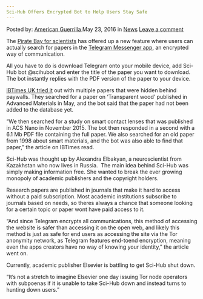```yaml
---
Sci-Hub Offers Encrypted Bot to Help Users Stay Safe
---
```

<article class="post-listing post-14214 post type-post status-publish format-standard hentry category-news tag-bot tag-encrypted tag-offers tag-safe tag-scihub tag-stay tag-users">
    <div class="post-inner">
    <p class="post-meta">
    <span>Posted by: <a href="https://www.deepdotweb.com/author/americanguerrilla/" title="">American Guerrilla </a></span>
    <span>May 23, 2016</span>
    <span>in <a href="https://www.deepdotweb.com/category/news/" rel="category tag">News</a></span>
    <span><a href="https://www.deepdotweb.com/2016/05/23/sci-hub-offers-encrypted-bot-help-users-stay-safe/#respond">Leave a comment</a></span>
    </p>
    <div class="clear"></div>
    <div class="entry">
    <p>The <a href="http://scihub.org/">Pirate Bay for scientists</a> has offered up a new feature where users can actually search for papers in the <a href="https://telegram.org/">Telegram Messenger app</a>, an encrypted way of communication.</p>
    <p>All you have to do is download Telegram onto your mobile device, add Sci-Hub bot @scihubot and enter the title of the paper you want to download. The bot instantly replies with the PDF version of the paper to your device.</p>
    <p><a href="http://www.ibtimes.co.uk/sci-hub-pirate-bay-scientists-now-available-anonymous-telegram-messaging-app-1560576">IBTimes UK tried it</a> out with multiple papers that were hidden behind paywalls. They searched for a paper on &#8216;Transparent wood&#8217; published in Advanced Materials in May, and the bot said that the paper had not been added to the database yet.</p>
    <p>&#8220;We then searched for a study on smart contact lenses that was published in ACS Nano in November 2015. The bot then responded in a second with a 6.1 Mb PDF file containing the full paper. We also searched for an old paper from 1998 about smart materials, and the bot was also able to find that paper,&#8221; the article on IBTimes read.</p>
    <p>Sci-Hub was thought up by Alexandra Elbakyan, a neuroscientist from Kazakhstan who now lives in Russia.  The main idea behind Sci-Hub was simply making information free. She wanted to break the ever growing monopoly of academic publishers and the copyright holders.</p>
    <p>Research papers are published in journals that make it hard to access without a paid subscription. Most academic institutions subscribe to journals based on needs, so theres always a chance that someone looking for a certain topic or paper wont have paid access to it.</p>
    <p>&#8220;And since Telegram encrypts all communications, this method of accessing the website is safer than accessing it on the open web, and likely this method is just as safe for end users as accessing the site via the Tor anonymity network, as Telegram features end-toend encryption, meaning even the apps creators have no way of knowing your identity,&#8221; the article went on.</p>
    <p>Currently, academic publisher Elsevier is battling to get Sci-Hub shut down.</p>
    <p>&#8220;It&#8217;s not a stretch to imagine Elsevier one day issuing Tor node operators with subpoenas if it is unable to take Sci-Hub down and instead turns to hunting down users.&#8221;</p>
    </div>
    <span style="display:none"><a href="https://www.deepdotweb.com/tag/bot/" rel="tag">bot</a> <a href="https://www.deepdotweb.com/tag/encrypted/" rel="tag">encrypted</a> <a href="https://www.deepdotweb.com/tag/offers/" rel="tag">offers</a> <a href="https://www.deepdotweb.com/tag/safe/" rel="tag">safe</a> <a href="https://www.deepdotweb.com/tag/scihub/" rel="tag">scihub</a> <a href="https://www.deepdotweb.com/tag/stay/" rel="tag">stay</a> <a href="https://www.deepdotweb.com/tag/users/" rel="tag">users</a></span> <span style="display:none" class="updated">2016-05-23</span>
    <div style="display:none" class="vcard author" itemprop="author" itemscope itemtype="http://schema.org/Person"><strong class="fn" itemprop="name"><a href="https://www.deepdotweb.com/author/americanguerrilla/" title="Posts by American Guerrilla" rel="author">American Guerrilla</a></strong></div>
    </div>
</article>

